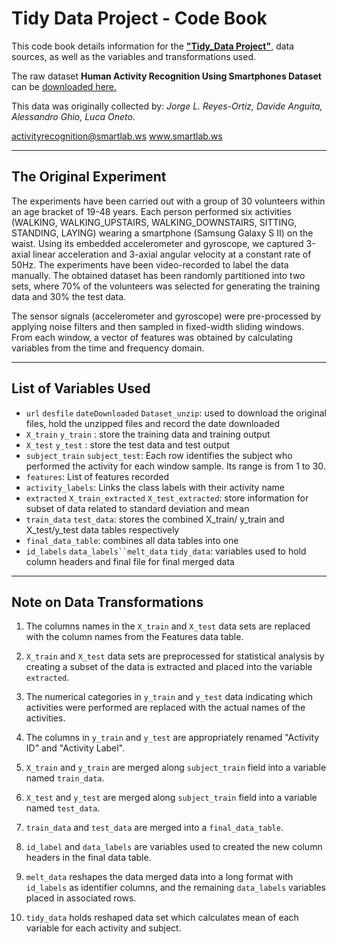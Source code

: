 # Tidy Data Project - Code Book

This code book details information for the <b><u>"Tidy_Data Project"</u></b>, data sources, as well as the variables and transformations used.

The raw dataset **Human Activity Recognition Using Smartphones Dataset** can be [downloaded here.](https://d396qusza40orc.cloudfront.net/getdata%2Fprojectfiles%2FUCI%20HAR%20Dataset.zip)
  
This data was originally collected by:  <i>Jorge L. Reyes-Ortiz, Davide Anguita, Alessandro Ghio, Luca Oneto</i>. 

activityrecognition@smartlab.ws www.smartlab.ws

---

## The Original Experiment
The experiments have been carried out with a group of 30 volunteers within an age bracket of 19-48 years. Each person performed six activities (WALKING, WALKING_UPSTAIRS, WALKING_DOWNSTAIRS, SITTING, STANDING, LAYING) wearing a smartphone (Samsung Galaxy S II) on the waist. Using its embedded accelerometer and gyroscope, we captured 3-axial linear acceleration and 3-axial angular velocity at a constant rate of 50Hz. The experiments have been video-recorded to label the data manually. The obtained dataset has been randomly partitioned into two sets, where 70% of the volunteers was selected for generating the training data and 30% the test data. 

The sensor signals (accelerometer and gyroscope) were pre-processed by applying noise filters and then sampled in fixed-width sliding windows.  From each window, a vector of features was obtained by calculating variables from the time and frequency domain. 

---

## List of Variables Used

- `url` `desfile` `dateDownloaded` `Dataset_unzip`: used to download the original files, hold the unzipped files and record the date downloaded
- `X_train` `y_train` : store the training data and training output
- `X_test` `y_test` : store the test data and test output
- `subject_train` `subject_test`: Each row identifies the subject who performed the activity for each window sample. Its range is from 1 to 30.  
- `features`: List of features recorded
- `activity_labels`: Links the class labels with their activity name
- `extracted` `X_train_extracted` `X_test_extracted`: store  information for subset of data related to standard deviation and mean 
- `train_data` `test_data`: stores the combined X_train/ y_train and X_test/y_test data tables respectively 
- `final_data_table`: combines all data tables into one
- `id_labels` `data_labels``melt_data` `tidy_data`: variables used to hold column headers and final file for final merged data  

---

## Note on Data Transformations

1. The columns names in the `X_train` and `X_test` data sets are replaced with the column names from the Features data table. 

2. `X_train` and `X_test` data sets are preprocessed for statistical analysis by creating a subset of the data is extracted and placed into the variable `extracted`.

3. The numerical categories in  `y_train` and `y_test` data indicating which activities were performed are replaced with the actual names of the activities.

4. The columns in `y_train` and `y_test` are appropriately renamed "Activity ID" and "Activity Label".

5. `X_train` and `y_train` are merged along `subject_train` field into a variable named `train_data`.  

6. `X_test` and `y_test` are merged along `subject_train` field into a variable named `test_data`.

7. `train_data` and `test_data` are merged into a `final_data_table`.

8. `id_label` and `data_labels` are variables used to created the new column headers in the final data table.

9. `melt_data` reshapes the data merged data into a long format with `id_labels` as identifier columns, and the remaining `data_labels` variables placed in associated rows.

10. `tidy_data` holds reshaped data set which calculates mean of each variable for each activity and subject.